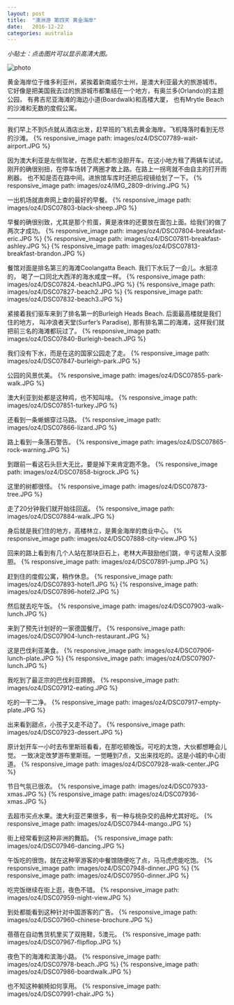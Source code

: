 ```yaml
---
layout: post
title:  "澳洲游 第四天 黄金海岸"
date:   2016-12-22
categories: australia
---
```


*小贴士：点击图片可以显示高清大图。*
 
![photo]({{site.url}}/images/oz4/DSC07796-coast-from-air.JPG)

黄金海岸位于维多利亚州，紧挨着新南威尔士州，是澳大利亚最大的旅游城市。
它好像是把美国我去过的旅游城市都集结在一个地方，有奥兰多(Orlando)的主题公园，
有弗吉尼亚海滩的海边小道(Boardwalk)和高楼大厦，
也有Mrytle Beach的沙滩和无数的度假公寓。

----------------------- 

我们早上不到5点就从酒店出发，赶早班的飞机去黄金海岸。飞机降落时看到无尽的沙滩。
{% responsive_image path: images/oz4/DSC07789-wait-airport.JPG %}

因为澳大利亚是左侧驾驶，在悉尼大都市没胆开车。在这小地方租了两辆车试试。
刚开的确很别扭，在停车场转了两圈才敢上路。在路上一拐弯就不由自主的打开雨刷器。
也不知是否在路中间。进旅馆车库时还把后视镜给划了一下。
{% responsive_image path: images/oz4/IMG_2809-driving.JPG %}

一出机场就直奔网上查的最好的早餐。
{% responsive_image path: images/oz4/DSC07803-black-sheep.JPG %}

早餐的确很别致，尤其是那个煎蛋，黄是液体的还要放在面包上面。给我们的做了两次才成功。
{% responsive_image path: images/oz4/DSC07804-breakfast-eric.JPG %}
{% responsive_image path: images/oz4/DSC07811-breakfast-ashley.JPG %}
{% responsive_image path: images/oz4/DSC07813-breakfast-brandon.JPG %}

餐馆对面是排名第三的海滩Coolangatta Beach. 我们下水玩了一会儿。水挺凉的，
喝了一口同北大西洋的海水咸度一样。
{% responsive_image path: images/oz4/DSC07824.-beach1JPG.JPG %}
{% responsive_image path: images/oz4/DSC07827-beach2.JPG %}
{% responsive_image path: images/oz4/DSC07832-beach3.JPG %}

紧接着我们驱车来到了排名第一的Burleigh Heads Beach. 后面最高楼就是我们住的地方，
叫冲浪者天堂(Surfer’s Paradise), 那有排名第二的海滩，这样我们就把前三名的海滩都玩过了。
{% responsive_image path: images/oz4/DSC07840-Burleigh-beach.JPG %}

我们没有下水，而是在这的国家公园走了走。
{% responsive_image path: images/oz4/DSC07847-burleigh-park.JPG %}

公园的风景优美。
{% responsive_image path: images/oz4/DSC07855-park-walk.JPG %}

澳大利亚到处都是这种鸡，也不知叫啥。
{% responsive_image path: images/oz4/DSC07851-turkey.JPG %}

还看到一条蜥蜴穿过马路。
{% responsive_image path: images/oz4/DSC07866-lizard.JPG %}

路上看到一条落石警告。
{% responsive_image path: images/oz4/DSC07865-rock-warning.JPG %}

到跟前一看这石头巨大无比，要是掉下来肯定跑不急。
{% responsive_image path: images/oz4/DSC07858-bigrock.JPG %}

这里的树都很怪。
{% responsive_image path: images/oz4/DSC07873-tree.JPG %}

走了20分钟我们就开始往回返。
{% responsive_image path: images/oz4/DSC07884-walk.JPG %}

身后就是我们住的地方，高楼林立，是黄金海岸的商业中心。
{% responsive_image path: images/oz4/DSC07888-city-view.JPG %}

回来的路上看到有几个人站在那块巨石上，老林大声鼓励他们跳，辛亏这帮人没那胆。
{% responsive_image path: images/oz4/DSC07891-jump.JPG %}

赶到住的度假公寓，稍作休息。
{% responsive_image path: images/oz4/DSC07893-hotel1.JPG %}
{% responsive_image path: images/oz4/DSC07896-hotel2.JPG %}

然后就去吃午饭。
{% responsive_image path: images/oz4/DSC07903-walk-lunch.JPG %}

来到了预先计划好的一家德国餐厅。
{% responsive_image path: images/oz4/DSC07904-lunch-restaurant.JPG %}

这是巴伐利亚美食。
{% responsive_image path: images/oz4/DSC07906-lunch-plate.JPG %}
{% responsive_image path: images/oz4/DSC07907-lunch.JPG %}

我吃到了最正宗的巴伐利亚蹄膀。
{% responsive_image path: images/oz4/DSC07912-eating.JPG %}

吃的一干二净。
{% responsive_image path: images/oz4/DSC07917-empty-plate.JPG %}

出来看到甜点，小孩子又走不动了。
{% responsive_image path: images/oz4/DSC07923-dessert.JPG %}

原计划开车一小时去布里斯班看看，在那吃顿晚饭。可吃的太饱，大伙都想睡会儿觉。
一致决定改梦游布里斯班。一觉睡到7点，又出来找吃的。这是小城的中心街道。
{% responsive_image path: images/oz4/DSC07928-walk-center.JPG %}

节日气氛已很浓。
{% responsive_image path: images/oz4/DSC07933-xmas.JPG %}
{% responsive_image path: images/oz4/DSC07936-xmas.JPG %}

去超市买点水果。澳大利亚芒果很多，有一种与桃杂交的品种尤其好吃。
{% responsive_image path: images/oz4/DSC07944-mango.JPG %}

街上经常看到这种非洲的舞蹈。
{% responsive_image path: images/oz4/DSC07946-dancing.JPG %}

午饭吃的很饱，就在这种宰游客的中餐馆随便吃了点，马马虎虎能吃饱。
{% responsive_image path: images/oz4/DSC07948-dinner.JPG %}
{% responsive_image path: images/oz4/DSC07950-dinner.JPG %}

吃完饭继续在街上逛，夜色不错。
{% responsive_image path: images/oz4/DSC07959-night-view.JPG %}

到处都能看到这种针对中国游客的广告。
{% responsive_image path: images/oz4/DSC07960-chinese-brochure.JPG %}

蓓蓓在自动售货机里买了双拖鞋，5澳元。
{% responsive_image path: images/oz4/DSC07967-flipflop.JPG %}

夜色下的海滩和滨海小路。
{% responsive_image path: images/oz4/DSC07978-beach.JPG %}
{% responsive_image path: images/oz4/DSC07986-boardwalk.JPG %}

也不知这种躺椅如何享用。
{% responsive_image path: images/oz4/DSC07991-chair.JPG %}
